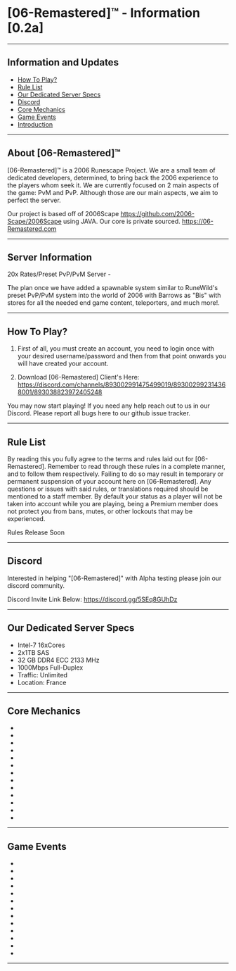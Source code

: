 # [06-Remastered]™ - Information [0.2a]
------------------------------------------------------------------------------------

## Information and Updates
* [How To Play?](#how-to-play?)
* [Rule List](#rule-list)
* [Our Dedicated Server Specs](#our-dedicated-server-specs)
* [Discord](#discord)
* [Core Mechanics](#core-mechanics)
* [Game Events](#game-events)
* [Introduction](#introduction)

------------------------------------------------------------------------------------

## About [06-Remastered]™

[06-Remastered]™ is a 2006 Runescape Project. We are a small team of dedicated developers, determined, to bring back the 2006 experience to the players whom seek it. We are currently focused on 2 main aspects of the game: PvM and PvP. Although those are our main aspects, we aim to perfect the server.

Our project is based off of 2006Scape https://github.com/2006-Scape/2006Scape using JAVA.
Our core is private sourced.
https://06-Remastered.com

------------------------------------------------------------------------------------

## Server Information

20x Rates/Preset PvP/PvM Server - 

The plan once we have added a spawnable system similar to RuneWild's preset PvP/PvM system into the world of 2006 with Barrows as "Bis" with stores for all the needed end game content, teleporters, and much more!.

------------------------------------------------------------------------------------

## How To Play?

1. First of all, you must create an account, you need to login once with your desired username/password and then from that point onwards you will have created your account.


2. Download [06-Remastered] Client's Here:
https://discord.com/channels/893002991475499019/893002992314368001/893038823972405248


You may now start playing! If you need any help reach out to us in our Discord.
Please report all bugs here to our github issue tracker.

------------------------------------------------------------------------------------

## Rule List

By reading this you fully agree to the terms and rules laid out for [06-Remastered]. Remember to read through these rules in a complete manner, and to follow them respectively. Failing to do so may result in temporary or permanent suspension of your account here on [06-Remastered]. Any questions or issues with said rules, or translations required should be mentioned to a staff member. By default your status as a player will not be taken into account while you are playing, being a Premium member does not protect you from bans, mutes, or other lockouts that may be experienced.
 
Rules Release Soon

------------------------------------------------------------------------------------
## Discord

Interested in helping "[06-Remastered]" with Alpha testing please join our discord community.

Discord Invite Link Below: 
https://discord.gg/5SEq8GUhDz

------------------------------------------------------------------------------------

## Our Dedicated Server Specs

- Intel-7 16xCores
- 2x1TB SAS
- 32 GB DDR4 ECC 2133 MHz
- 1000Mbps Full-Duplex
- Traffic: Unlimited
- Location: France
 
------------------------------------------------------------------------------------

## Core Mechanics

- 
- 
- 
- 
- 
- 
- 
- 
- 
- 
- 
- 
- 

------------------------------------------------------------------------------------

## Game Events

- 
- 
- 
- 
- 
- 
- 
- 
- 
- 
- 
- 
- 

------------------------------------------------------------------------------------
